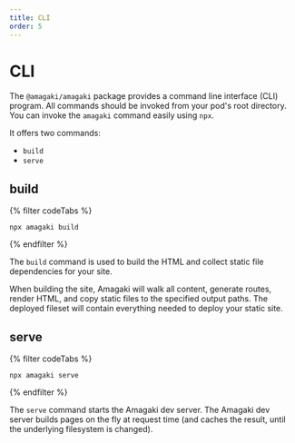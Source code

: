 ```yaml
---
title: CLI
order: 5
---
```

# CLI

The `@amagaki/amagaki` package provides a command line interface (CLI) program.
All commands should be invoked from your pod's root directory. You can invoke
the `amagaki` command easily using `npx`.

It offers two commands:

- `build`
- `serve`

## build

{% filter codeTabs %}
```shell
npx amagaki build
```
{% endfilter %}

The `build` command is used to build the HTML and collect static file
dependencies for your site.

When building the site, Amagaki will walk all content, generate routes, render
HTML, and copy static files to the specified output paths. The deployed fileset
will contain everything needed to deploy your static site.

## serve

{% filter codeTabs %}
```shell
npx amagaki serve
```
{% endfilter %}

The `serve` command starts the Amagaki dev server. The Amagaki dev server builds
pages on the fly at request time (and caches the result, until the underlying
filesystem is changed).